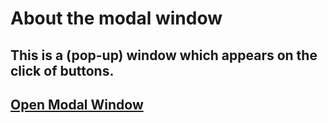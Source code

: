 # About the modal window
## This is a (pop-up) window which appears on the click of buttons.
## [Open Modal Window]()
